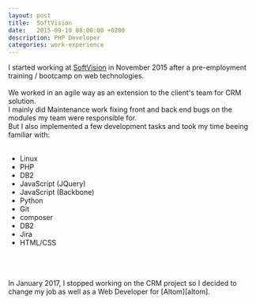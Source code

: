```yaml
---
layout: post
title:  SoftVision
date:   2015-09-10 08:00:00 +0200
description: PHP Developer
categories: work-experience
---
```


I started working at [SoftVision][sv] in November 2015 after a pre-employment training / bootcamp on web technologies. 
<br />
<br />
We worked in an agile way as an extension to the client's team for CRM solution.<br />
I mainly did Maintenance work fixing front and back end bugs on the modules my team were responsible for. 
<br />
But I also implemented a few development tasks and took my time beeing familiar with:
<br />
<br />

* Linux
* PHP
* DB2
* JavaScript (JQuery)
* JavaScript (Backbone)
* Python
* Git
* composer
* DB2
* Jira
* HTML/CSS

<br/>
<br/>
<br/>
In January 2017, I stopped working on the CRM project so I decided to change my job as well as a Web Developer for [Altom][altom]. 

[sv]: https://www.softvision.ro/
[altom]: https://altom.com/